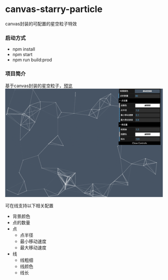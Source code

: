 # canvas-starry-particle
canvas封装的可配置的星空粒子特效

### 启动方式
 - npm install
 - npm start
 - npm run build:prod

### 项目简介
基于canvas封装的星空粒子，[预览](http://175.24.167.175:8000/three-demo/canvas-starry-particle  )
![项目截图](./public/show.png)  

可在线支持以下相关配置
- 背景颜色
- 点的数量
- 点
  - 点半径
  - 最小移动速度
  - 最大移动速度
- 线
  - 线粗细
  - 线颜色
  - 线长